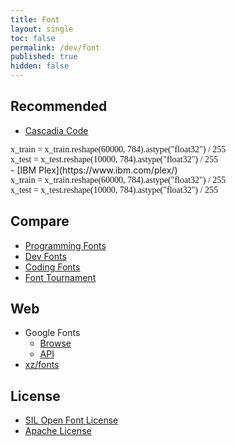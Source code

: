 ```yaml
---
title: Font
layout: single
toc: false
permalink: /dev/font
published: true
hidden: false
---
```


<head>
  <base target="_blank">
</head>

## Recommended

- [Cascadia Code](https://github.com/microsoft/cascadia-code)
<div style="font-family: 'Cascadia Code'" markdown="1">
x_train = x_train.reshape(60000, 784).astype("float32") / 255 <br>
x_test = x_test.reshape(10000, 784).astype("float32") / 255
</div>
- [IBM Plex](https://www.ibm.com/plex/)
<div style="font-family: 'IBM Plex Mono'" markdown="1">
x_train = x_train.reshape(60000, 784).astype("float32") / 255 <br>
x_test = x_test.reshape(10000, 784).astype("float32") / 255
</div>
  
## Compare

- [Programming Fonts](https://www.programmingfonts.org/)
- [Dev Fonts](https://devfonts.gafi.dev/)
- [Coding Fonts](https://coding-fonts.css-tricks.com/)
- [Font Tournament](https://www.codingfont.com/)

## Web

- Google Fonts
  - [Browse](https://fonts.google.com/)
  - [API](https://developers.google.com/fonts/docs/getting_started)
- [xz/fonts](https://docs.xz.style/fonts/usage)

## License

- [SIL Open Font License](https://scripts.sil.org/cms/scripts/page.php?id=OFL)
- [Apache License](http://www.apache.org/licenses/LICENSE-2.0.html)

